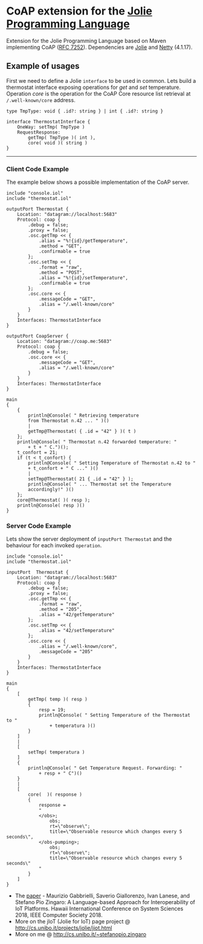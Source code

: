 # CoAP extension for the [Jolie Programming Language](http://www.jolie-lang.org)

Extension for the Jolie Programming Language based on Maven implementing CoAP ([RFC 7252](https://tools.ietf.org/html/rfc7252)). 
Dependencies are [Jolie](https://github.com/jolie/jolie) and [Netty](http://netty.io) (4.1.17).

## Example of usages

First we need to define a Jolie `interface` to be used in common. Lets build a thermostat interface exposing operations for *get* and *set* temperature. Operation *core* is the operation for the CoAP Core resource list retrieval at `/.well-known/core` address.

```jolie
type TmpType: void { .id?: string } | int { .id?: string }

interface ThermostatInterface {
    OneWay: setTmp( TmpType )
    RequestResponse: 
        getTmp( TmpType )( int ),
        core( void )( string )
}
```

---

### Client Code Example

The example below shows a possible implementation of the CoAP server.

```jolie
include "console.iol"
include "thermostat.iol"

outputPort Thermostat {
    Location: "datagram://localhost:5683"
    Protocol: coap {
        .debug = false;
        .proxy = false;
        .osc.getTmp << {
            .alias = "%!{id}/getTemperature",
            .method = "GET",
            .confirmable = true
        };
        .osc.setTmp << {
            .format = "raw",
            .method = "POST",
            .alias = "%!{id}/setTemperature",
            .confirmable = true
        };
        .osc.core << {
            .messageCode = "GET",
            .alias = "/.well-known/core"
        }
    }
    Interfaces: ThermostatInterface
}

outputPort CoapServer {
    Location: "datagram://coap.me:5683"
    Protocol: coap {
        .debug = false;
        .osc.core << {
            .messageCode = "GET",
            .alias = "/.well-known/core"
        }
    }
    Interfaces: ThermostatInterface
}

main
{
    {
        println@Console( " Retrieving temperature 
        from Thermostat n.42 ... " )()
        |
        getTmp@Thermostat( { .id = "42" } )( t )
    };
    println@Console( " Thermostat n.42 forwarded temperature: " 
        + t + " C.")();
    t_confort = 21;
    if (t < t_confort) {
        println@Console( " Setting Temperature of Thermostat n.42 to " 
        + t_confort + " C ..." )()
        |
        setTmp@Thermostat( 21 { .id = "42" } );
        println@Console( " ... Thermostat set the Temperature 
        accordingly!" )()
    };
    core@Thermostat( )( resp );
    println@Console( resp )() 
}
```

### Server Code Example

Lets show the server deployment of `inputPort Thermostat` and the behaviour for each invoked `operation`. 

```jolie
include "console.iol"
include "thermostat.iol"

inputPort  Thermostat {
    Location: "datagram://localhost:5683"
    Protocol: coap {
        .debug = false;
        .proxy = false;
        .osc.getTmp << {
            .format = "raw",
            .method = "205",
            .alias = "42/getTemperature"
        };
        .osc.setTmp << {
            .alias = "42/setTemperature"
        };
        .osc.core << {
            .alias = "/.well-known/core",
            .messageCode = "205"
        }
    }
    Interfaces: ThermostatInterface
}

main 
{
    [
        getTmp( temp )( resp ) 
        {
            resp = 19;
            println@Console( " Setting Temperature of the Thermostat to " 
                + temperatura )()   
        }
    ]
    |
    [
        setTmp( temperatura )
    ] 
    {
        println@Console( " Get Temperature Request. Forwarding: " 
            + resp + " C")()
    }
    |
    [
        core(  )( response )
        {
            response = 
            "
            </obs>;
                obs;
                rt=\"observe\";
                title=\"Observable resource which changes every 5 seconds\",
            </obs-pumping>;
                obs;
                rt=\"observe\";
                title=\"Observable resource which changes every 5 seconds\"
            "
        }
    ]
}     
```

* The [paper](http://cs.unibo.it/~sgiallor/publications/hicss2018/hicss2018.pdf) - Maurizio Gabbrielli, Saverio Giallorenzo, Ivan Lanese, and Stefano Pio Zingaro: A Language-based Approach for Interoperability of IoT Platforms. Hawaii International Conference on System Sciences 2018, IEEE Computer Society 2018.
* More on the jIoT (Jolie for IoT) page project @ http://cs.unibo.it/projects/jolie/jiot.html
* More on me @ http://cs.unibo.it/~stefanopio.zingaro
